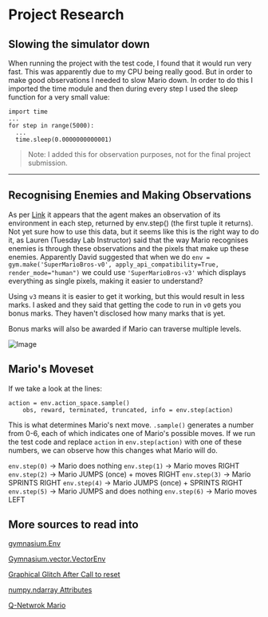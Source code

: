 # Project Research
## Slowing the simulator down
When running the project with the test code, I found that it would run very fast. This was apparently due to my CPU being really good. But in order to make good observations I needed to slow Mario down.
In order to do this I imported the time module and then during every step I used the sleep function for a very small value:
```
import time
...
for step in range(5000):
  ...
  time.sleep(0.0000000000001)
```
> Note: I added this for observation purposes, not for the final project submission.
---
## Recognising Enemies and Making Observations
As per [Link](https://gymnasium.farama.org/api/env/#gymnasium.Env.step) it appears that the agent makes an observation of its environment in each step, returned by env.step() (the first tuple it returns).
Not yet sure how to use this data, but it seems like this is the right way to do it, as Lauren (Tuesday Lab Instructor) said that the way Mario recognises enemies is through these observations and the pixels that make up these enemies.
Apparently David suggested that when we do `env = gym.make('SuperMarioBros-v0', apply_api_compatibility=True, render_mode="human")` we could use `'SuperMarioBros-v3'` which displays everything as single pixels, making it easier to understand?

Using `v3` means it is easier to get it working, but this would result in less marks. I asked and they said that getting the code to run in `v0` gets you bonus marks. They haven't disclosed how many marks that is yet.

Bonus marks will also be awarded if Mario can traverse multiple levels.

![Image](https://user-images.githubusercontent.com/2184469/40948817-3cd6600a-6830-11e8-8abb-9cee6a31d377.png)

## Mario's Moveset
If we take a look at the lines:
```
action = env.action_space.sample()
    obs, reward, terminated, truncated, info = env.step(action)
```
This is what determines Mario's next move. `.sample()` generates a number from 0-6, each of which indicates one of Mario's possible moves.
If we run the test code and replace `action` in `env.step(action)` with one of these numbers, we can observe how this changes what Mario will do.

`env.step(0)` -> Mario does nothing
`env.step(1)` -> Mario moves RIGHT
`env.step(2)` -> Mario JUMPS (once) + moves RIGHT
`env.step(3)` -> Mario SPRINTS RIGHT
`env.step(4)` -> Mario JUMPS (once) + SPRINTS RIGHT
`env.step(5)` -> Mario JUMPS and does nothing
`env.step(6)` -> Mario moves LEFT



## More sources to read into
[gymnasium.Env](https://gymnasium.farama.org/api/env/#gymnasium.Env.step)

[Gymnasium.vector.VectorEnv](https://gymnasium.farama.org/api/vector/#observation_space)

[Graphical Glitch After Call to reset](https://github.com/Kautenja/gym-super-mario-bros/issues/72)

[numpy.ndarray Attributes](https://numpy.org/doc/stable/reference/generated/numpy.ndarray.html)

[Q-Netwrok Mario](https://blog.paperspace.com/building-double-deep-q-network-super-mario-bros/)



